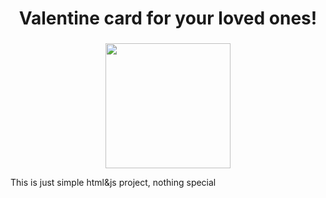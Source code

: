 <h1 align="center">Valentine card for your loved ones!</h1>

###

<div align="center">
  <img height="200" src="https://github.com/kamemae/wompwomp/blob/main/images/cats/6.gif?raw=true"  />
</div>


<p align="left">This is just simple html&js project, nothing special</p>
